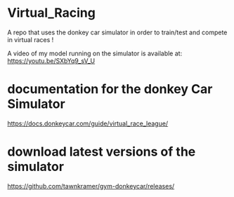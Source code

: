 # Virtual_Racing
A repo that uses the donkey car simulator in order to train/test and compete in virtual races !

A video of my model running on the simulator is available at: https://youtu.be/SXbYq9_sV_U

# documentation for the donkey Car Simulator
https://docs.donkeycar.com/guide/virtual_race_league/

# download latest versions of the simulator
https://github.com/tawnkramer/gym-donkeycar/releases/
